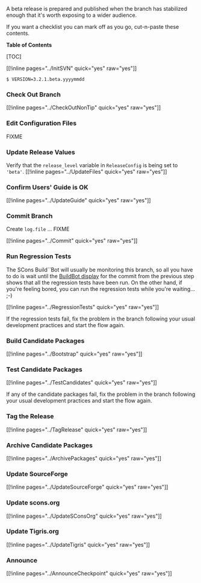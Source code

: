 A beta release is prepared and published when the branch has stabilized enough that it's worth exposing to a wider audience. 

If you want a checklist you can mark off as you go, cut-n-paste these contents. 

**Table of Contents**

[TOC]

[[!inline pages="../InitSVN" quick="yes" raw="yes"]]

```
$ VERSION=3.2.1.beta.yyyymmdd
```

### Check Out Branch

[[!inline pages="../CheckOutNonTip" quick="yes" raw="yes"]] 


### Edit Configuration Files

FIXME 


### Update Release Values

Verify that the `release_level` variable in `ReleaseConfig` is being set to `'beta'`. [[!inline pages="../UpdateFiles" quick="yes" raw="yes"]] 


### Confirm Users' Guide is OK

[[!inline pages="../UpdateGuide" quick="yes" raw="yes"]] 


### Commit Branch

Create `log.file` ... FIXME 

[[!inline pages="../Commit" quick="yes" raw="yes"]] 


### Run Regression Tests

The SCons Build``Bot will usually be monitoring this branch, so all you have to do is wait until the [BuildBot display](http://buildbot.scons.org/console) for the commit from the previous step shows that all the regression tests have been run.  On the other hand, if you're feeling bored, you can run the regression tests while you're waiting... ;-) 

[[!inline pages="../RegressionTests" quick="yes" raw="yes"]] 

If the regression tests fail, fix the problem in the branch following your usual development practices and start the flow again. 


### Build Candidate Packages

[[!inline pages="../Bootstrap" quick="yes" raw="yes"]] 


### Test Candidate Packages

[[!inline pages="../TestCandidates" quick="yes" raw="yes"]] 

If any of the candidate packages fail, fix the problem in the branch following your usual development practices and start the flow again. 


### Tag the Release

[[!inline pages="../TagRelease" quick="yes" raw="yes"]] 


### Archive Candidate Packages

[[!inline pages="../ArchivePackages" quick="yes" raw="yes"]] 


### Update SourceForge

[[!inline pages="../UpdateSourceForge" quick="yes" raw="yes"]] 


### Update scons.org

[[!inline pages="../UpdateSConsOrg" quick="yes" raw="yes"]] 


### Update Tigris.org

[[!inline pages="../UpdateTigris" quick="yes" raw="yes"]] 


### Announce

[[!inline pages="../AnnounceCheckpoint" quick="yes" raw="yes"]] 
